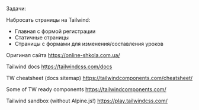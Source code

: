 Задачи:

Набросать страницы на Tailwind:

- Главная с формой регистрации
- Статичные страницы
- Страницы с формами для изменения/составления
  уроков

Оригинал сайта
https://online-shkola.com.ua/

Tailwind docs
https://tailwindcss.com/docs

TW cheatsheet (docs sitemap)
https://tailwindcomponents.com/cheatsheet/

Some of TW ready components
https://tailwindcomponents.com/

Tailwind sandbox (without Alpine.js!)
https://play.tailwindcss.com/
